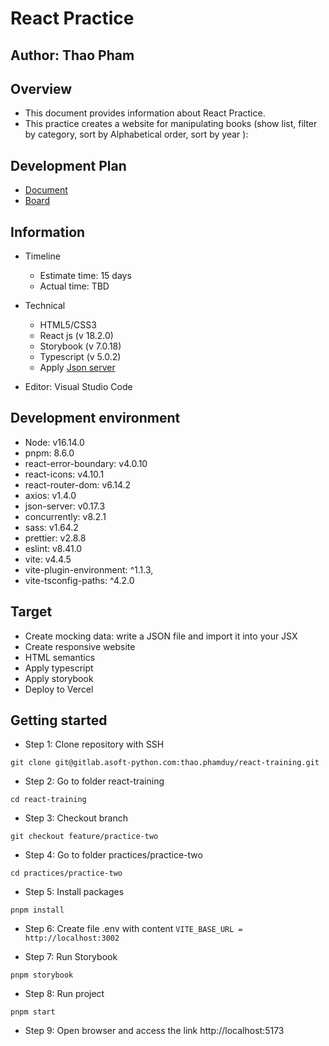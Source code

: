 # React Practice

## Author: Thao Pham

## Overview

- This document provides information about React Practice.
- This practice creates a website for manipulating books (show list, filter by category, sort by Alphabetical order, sort by year ):

## Development Plan

- [Document](https://docs.google.com/document/d/1g-ffKJoA1Yq6C1uFaSTxuHOEXd2xbUXN5lqzmIBM54I/edit?usp=sharing)
- [Board](https://gitlab.asoft-python.com/thao.phamduy/react-training/-/boards/981)

## Information

- Timeline

  - Estimate time: 15 days
  - Actual time: TBD

- Technical

  - HTML5/CSS3
  - React js (v 18.2.0)
  - Storybook (v 7.0.18)
  - Typescript (v 5.0.2)
  - Apply [Json server](https://www.npmjs.com/package/json-server)

- Editor: Visual Studio Code

## Development environment

- Node: v16.14.0
- pnpm: 8.6.0
- react-error-boundary: v4.0.10
- react-icons: v4.10.1
- react-router-dom: v6.14.2
- axios: v1.4.0
- json-server: v0.17.3
- concurrently: v8.2.1
- sass: v1.64.2
- prettier: v2.8.8
- eslint: v8.41.0
- vite: v4.4.5
- vite-plugin-environment: ^1.1.3,
- vite-tsconfig-paths: ^4.2.0

## Target

- Create mocking data: write a JSON file and import it into your JSX
- Create responsive website
- HTML semantics
- Apply typescript
- Apply storybook
- Deploy to Vercel

## Getting started

- Step 1: Clone repository with SSH

```
git clone git@gitlab.asoft-python.com:thao.phamduy/react-training.git
```

- Step 2: Go to folder react-training

```
cd react-training
```

- Step 3: Checkout branch

```
git checkout feature/practice-two
```

- Step 4: Go to folder practices/practice-two

```
cd practices/practice-two
```

- Step 5: Install packages

```
pnpm install
```

- Step 6: Create file .env with content `VITE_BASE_URL = http://localhost:3002`

- Step 7: Run Storybook

```
pnpm storybook
```

- Step 8: Run project

```
pnpm start
```

- Step 9: Open browser and access the link http://localhost:5173
